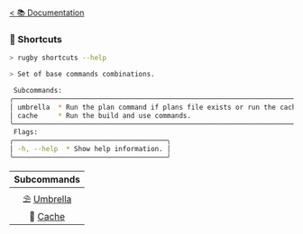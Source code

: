 [< 📚 Documentation](../Documentation.md)

### 📍 Shortcuts

```sh
> rugby shortcuts --help
```

```sh
> Set of base commands combinations.

 Subcommands:
╭─────────────────────────────────────────────────────────────────────────────────╮
│ umbrella  * Run the plan command if plans file exists or run the cache command. │
│ cache     * Run the build and use commands.                                     │
╰─────────────────────────────────────────────────────────────────────────────────╯
 Flags:
╭──────────────────────────────────────╮
│ -h, --help  * Show help information. │
╰──────────────────────────────────────╯
```

| Subcommands |
| :---: |
| ⛱️ [Umbrella](Shortcuts/Umbrella.md) |
| 🏈 [Cache](Shortcuts/Cache.md) |
